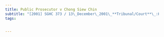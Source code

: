 ```yaml
---
title: Public Prosecutor v Chong Siew Chin 
subtitle: "[2001] SGHC 373 / 13\_December\_2001\_**Tribunal/Court**\_:High\_Court\_**Coram**\_:Yong\_Pung\_How\_CJ\_**Counsel\_Name(s)**\_:Ravneet\_Kaur\_(Deputy\_Public\_Prosecutor)\_for\_the\_appellant/respondent;\_Ong\_Cheong\_Wei\_(Ong\_Cheong\_Wei\_&\_Co)\_for\_the\_respondent/appellant\_**Parties**\_:Public\_Prosecutor\_—\_Chong\_Siew\_Chin"
tags:


---
```



